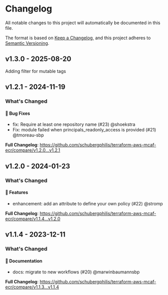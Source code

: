 # Changelog

All notable changes to this project will automatically be documented in this file.

The format is based on [Keep a Changelog](https://keepachangelog.com/en/1.0.0/),
and this project adheres to [Semantic Versioning](https://semver.org/spec/v2.0.0.html).

## v1.3.0 - 2025-08-20

Adding filter for mutable tags

## v1.2.1 - 2024-11-19

### What's Changed

#### 🐛 Bug Fixes

* fix: Require at least one repository name (#23) @shoekstra
* Fix: module failed when principals_readonly_access is provided (#21) @tmoreau-sbp

**Full Changelog**: https://github.com/schubergphilis/terraform-aws-mcaf-ecr/compare/v1.2.0...v1.2.1

## v1.2.0 - 2024-01-23

### What's Changed

#### 🚀 Features

* enhancement: add an attribute to define your own policy (#22) @stromp

**Full Changelog**: https://github.com/schubergphilis/terraform-aws-mcaf-ecr/compare/v1.1.4...v1.2.0

## v1.1.4 - 2023-12-11

### What's Changed

#### 📖 Documentation

* docs: migrate to new workflows (#20) @marwinbaumannsbp

**Full Changelog**: https://github.com/schubergphilis/terraform-aws-mcaf-ecr/compare/v1.1.3...v1.1.4
